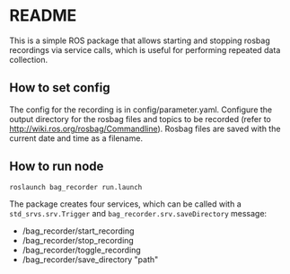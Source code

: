 # README
This is a simple ROS package that allows starting and stopping rosbag recordings via service calls, which is useful for performing repeated data collection.

## How to set config
The config for the recording is in config/parameter.yaml.
Configure the output directory for the rosbag files and topics to be recorded (refer to http://wiki.ros.org/rosbag/Commandline).
Rosbag files are saved with the current date and time as a filename.

## How to run node
`roslaunch bag_recorder run.launch`

The package creates four services, which can be called with a `std_srvs.srv.Trigger` and `bag_recorder.srv.saveDirectory` message:
* /bag_recorder/start\_recording
* /bag_recorder/stop\_recording
* /bag_recorder/toggle\_recording
* /bag_recorder/save_directory "path"
